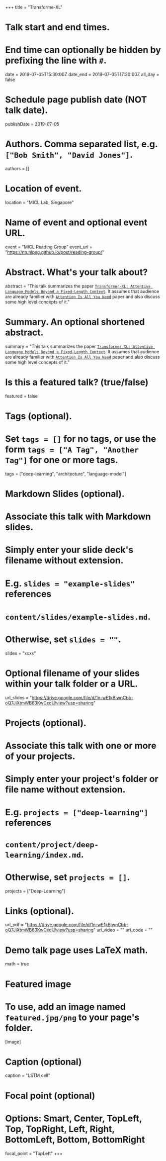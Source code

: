 +++
title = "Transforme-XL"

# Talk start and end times.
#   End time can optionally be hidden by prefixing the line with `#`.
date = 2019-07-05T15:30:00Z
date_end = 2019-07-05T17:30:00Z
all_day = false

# Schedule page publish date (NOT talk date).
publishDate = 2019-07-05

# Authors. Comma separated list, e.g. `["Bob Smith", "David Jones"]`.
authors = []

# Location of event.
location = "MICL Lab, Singapore"

# Name of event and optional event URL.
event = "MICL Reading Group"
event_url = "https://ntunlpsg.github.io/post/reading-group/"

# Abstract. What's your talk about?
abstract = "This talk summarizes the paper [`Transformer-XL: Attentive Language Models Beyond a Fixed-Length Context`](https://arxiv.org/abs/1901.02860). It assumes that audience are already familier with [`Attention Is All You Need`](https://arxiv.org/abs/1706.03762) paper and also discuss some high level concepts of it."

# Summary. An optional shortened abstract.
summary = "This talk summarizes the paper [`Transformer-XL: Attentive Language Models Beyond a Fixed-Length Context`](https://arxiv.org/abs/1901.02860). It assumes that audience are already familier with [`Attention Is All You Need`](https://arxiv.org/abs/1706.03762) paper and also discuss some high level concepts of it."

# Is this a featured talk? (true/false)
featured = false

# Tags (optional).
#   Set `tags = []` for no tags, or use the form `tags = ["A Tag", "Another Tag"]` for one or more tags.
tags = ["deep-learning", "architecture", "language-model"]

# Markdown Slides (optional).
#   Associate this talk with Markdown slides.
#   Simply enter your slide deck's filename without extension.
#   E.g. `slides = "example-slides"` references 
#   `content/slides/example-slides.md`.
#   Otherwise, set `slides = ""`.
slides = "xxxx"

# Optional filename of your slides within your talk folder or a URL.
url_slides = "https://drive.google.com/file/d/1n-wE1kBiwnCbb-oQ7JlXtmWB63KwCxoU/view?usp=sharing"

# Projects (optional).
#   Associate this talk with one or more of your projects.
#   Simply enter your project's folder or file name without extension.
#   E.g. `projects = ["deep-learning"]` references 
#   `content/project/deep-learning/index.md`.
#   Otherwise, set `projects = []`.
projects = ["Deep-Learning"]

# Links (optional).
url_pdf = "https://drive.google.com/file/d/1n-wE1kBiwnCbb-oQ7JlXtmWB63KwCxoU/view?usp=sharing"
url_video = ""
url_code = ""

# Demo talk page uses LaTeX math.
math = true

# Featured image
# To use, add an image named `featured.jpg/png` to your page's folder. 
[image]
  # Caption (optional)
  caption = "LSTM cell"

  # Focal point (optional)
  # Options: Smart, Center, TopLeft, Top, TopRight, Left, Right, BottomLeft, Bottom, BottomRight
  focal_point = "TopLeft"
+++

<!-- {{% alert note %}}
Click on the **Slides** button above to view the built-in slides feature.
{{% /alert %}} -->

<!-- Slides can be added in a few ways:

- **Create** slides using Academic's *Slides* feature and link using `url_slides` parameter in the front matter of the talk file
- **Upload** an existing slide deck to `static/` and link using `url_slides` parameter in the front matter of the talk file
- **Embed** your slides (e.g. Google Slides) or presentation video on this page using [shortcodes](https://sourcethemes.com/academic/docs/writing-markdown-latex/).

Further talk details can easily be added to this page using *Markdown* and $\rm \LaTeX$ math code. -->

